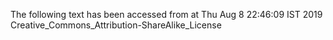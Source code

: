 The following text has been accessed from at Thu Aug 8 22:46:09 IST 2019
Creative_Commons_Attribution-ShareAlike_License
